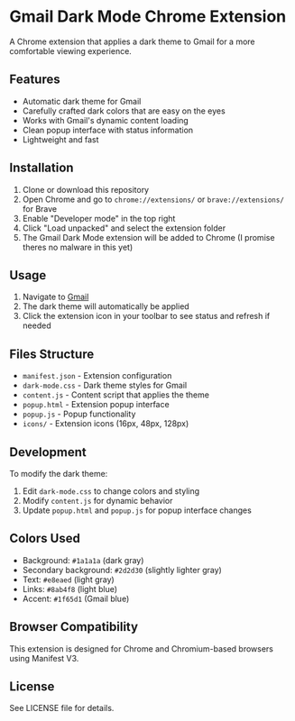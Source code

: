 # Gmail Dark Mode Chrome Extension

A Chrome extension that applies a dark theme to Gmail for a more comfortable viewing experience.

## Features

- Automatic dark theme for Gmail
- Carefully crafted dark colors that are easy on the eyes
- Works with Gmail's dynamic content loading
- Clean popup interface with status information
- Lightweight and fast

## Installation

1. Clone or download this repository
2. Open Chrome and go to `chrome://extensions/` or `brave://extensions/` for Brave
3. Enable "Developer mode" in the top right
4. Click "Load unpacked" and select the extension folder
5. The Gmail Dark Mode extension will be added to Chrome (I promise theres no malware in this yet)

## Usage

1. Navigate to [Gmail](https://mail.google.com)
2. The dark theme will automatically be applied
3. Click the extension icon in your toolbar to see status and refresh if needed

## Files Structure

- `manifest.json` - Extension configuration
- `dark-mode.css` - Dark theme styles for Gmail
- `content.js` - Content script that applies the theme
- `popup.html` - Extension popup interface
- `popup.js` - Popup functionality
- `icons/` - Extension icons (16px, 48px, 128px)

## Development

To modify the dark theme:
1. Edit `dark-mode.css` to change colors and styling
2. Modify `content.js` for dynamic behavior
3. Update `popup.html` and `popup.js` for popup interface changes

## Colors Used

- Background: `#1a1a1a` (dark gray)
- Secondary background: `#2d2d30` (slightly lighter gray)
- Text: `#e8eaed` (light gray)
- Links: `#8ab4f8` (light blue)
- Accent: `#1f65d1` (Gmail blue)

## Browser Compatibility

This extension is designed for Chrome and Chromium-based browsers using Manifest V3.

## License

See LICENSE file for details.
